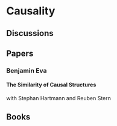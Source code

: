 # Causality


## Discussions

## Papers

### Benjamin Eva

#### The Similarity of Causal Structures 

with Stephan Hartmann and Reuben Stern


## Books
